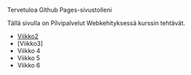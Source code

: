 Tervetuloa Github Pages-sivustolleni

Tällä sivulla on Pilvipalvelut Webkehityksessä kurssin tehtävät.

- [Viikko2](/vko2/index.md)
- [Viikko3]
- Viikko 4
- Viikko 5
- Viikko 6
